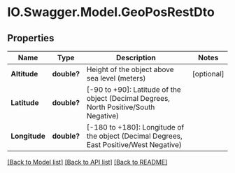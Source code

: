 # IO.Swagger.Model.GeoPosRestDto
## Properties

Name | Type | Description | Notes
------------ | ------------- | ------------- | -------------
**Altitude** | **double?** | Height of the object above sea level (meters) | [optional] 
**Latitude** | **double?** | [-90 to +90]: Latitude of the object (Decimal Degrees, North Positive/South Negative) | 
**Longitude** | **double?** | [-180 to +180]: Longitude of the object (Decimal Degrees, East Positive/West Negative) | 

[[Back to Model list]](../README.md#documentation-for-models) [[Back to API list]](../README.md#documentation-for-api-endpoints) [[Back to README]](../README.md)

